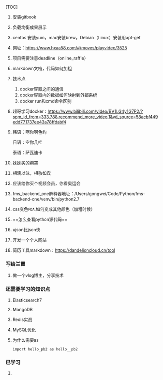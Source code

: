 [TOC]

1. 安装gitbook
2. 负载均衡成果展示
3. centos 安装yum，mac安装brew，Debian（Linux）安装用apt-get
4. 网址：https://www.hxaa58.com/#/moves/playvideo/3525
5. 项目需要注意deadline（online_raffle）
6. markdown文档，代码如何加粗
7. 技术点
   1. docker容器之间的通信
   2. docker容器内的数据如何映射到外部系统
   3. docker run和cmd命令区别
8. 超哥学习docker：https://www.bilibili.com/video/BV1LG4y1G7P2/?spm_id_from=333.788.recommend_more_video.1&vd_source=58acbf449edd771737ee43a78ffdabf4

9. 韩语：啊你啊色约

   日语：空你几哇

   泰语：萨瓦迪卡

10. 妹妹买的胸罩

11. 相濡以沫，相敬如宾

12. 应该给你买个视频会员，你看奥运会

13. fms_backend_one解释器地址：/Users/gongwei/Code/Python/fms-backend-one/venv/bin/python2.7

14. css变色`FDA`,如何变成其他颜色（加粗时候）

15. ==怎么查看python源代码==

16. ujson比json快

17. 开发一个个人网站

18. 简历工具markdown：https://dandelioncloud.cn/tool

### 写给兰霞

1. 做一个vlog博主，分享技术



### 还需要学习的知识点

1. Elasticsearch7

2. MongoDB

3. Redis实战

4. MySQL优化

5. 为什么需要as

   ```
   import hello_pb2 as hello__pb2
   ```



### 已学习

1. 